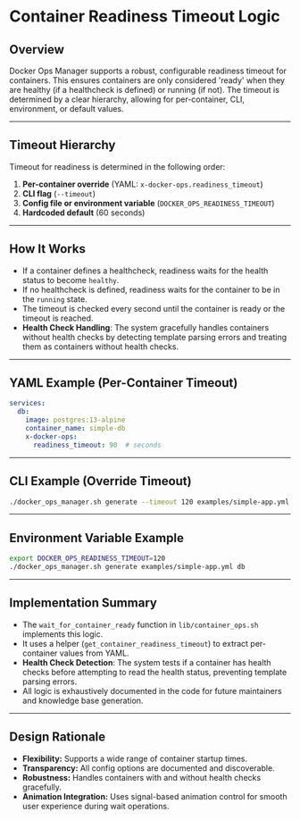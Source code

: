 # Container Readiness Timeout Logic

## Overview

Docker Ops Manager supports a robust, configurable readiness timeout for containers. This ensures containers are only considered 'ready' when they are healthy (if a healthcheck is defined) or running (if not). The timeout is determined by a clear hierarchy, allowing for per-container, CLI, environment, or default values.

---

## Timeout Hierarchy

Timeout for readiness is determined in the following order:

1. **Per-container override** (YAML: `x-docker-ops.readiness_timeout`)
2. **CLI flag** (`--timeout`)
3. **Config file or environment variable** (`DOCKER_OPS_READINESS_TIMEOUT`)
4. **Hardcoded default** (60 seconds)

---

## How It Works

- If a container defines a healthcheck, readiness waits for the health status to become `healthy`.
- If no healthcheck is defined, readiness waits for the container to be in the `running` state.
- The timeout is checked every second until the container is ready or the timeout is reached.
- **Health Check Handling**: The system gracefully handles containers without health checks by detecting template parsing errors and treating them as containers without health checks.

---

## YAML Example (Per-Container Timeout)

```yaml
services:
  db:
    image: postgres:13-alpine
    container_name: simple-db
    x-docker-ops:
      readiness_timeout: 90  # seconds
```

---

## CLI Example (Override Timeout)

```sh
./docker_ops_manager.sh generate --timeout 120 examples/simple-app.yml db
```

---

## Environment Variable Example

```sh
export DOCKER_OPS_READINESS_TIMEOUT=120
./docker_ops_manager.sh generate examples/simple-app.yml db
```

---

## Implementation Summary

- The `wait_for_container_ready` function in `lib/container_ops.sh` implements this logic.
- It uses a helper (`get_container_readiness_timeout`) to extract per-container values from YAML.
- **Health Check Detection**: The system tests if a container has health checks before attempting to read the health status, preventing template parsing errors.
- All logic is exhaustively documented in the code for future maintainers and knowledge base generation.

---

## Design Rationale

- **Flexibility:** Supports a wide range of container startup times.
- **Transparency:** All config options are documented and discoverable.
- **Robustness:** Handles containers with and without health checks gracefully.
- **Animation Integration:** Uses signal-based animation control for smooth user experience during wait operations. 